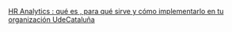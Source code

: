 [HR Analytics : qué es , para qué sirve y cómo implementarlo en tu organización   UdeCataluña](https://qi.tc/qi/113142)
